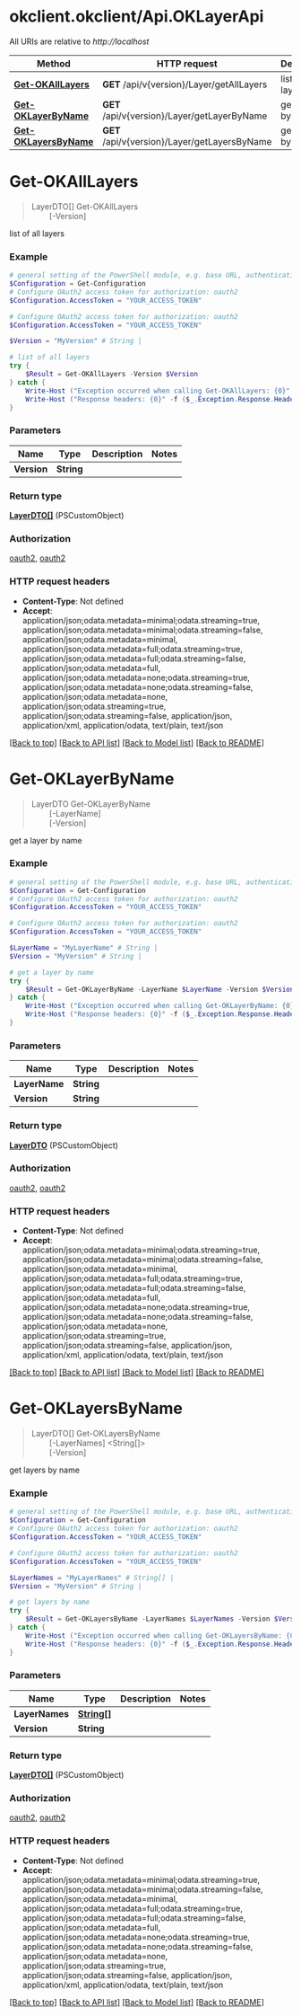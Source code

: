 # okclient.okclient/Api.OKLayerApi

All URIs are relative to *http://localhost*

Method | HTTP request | Description
------------- | ------------- | -------------
[**Get-OKAllLayers**](OKLayerApi.md#Get-OKAllLayers) | **GET** /api/v{version}/Layer/getAllLayers | list of all layers
[**Get-OKLayerByName**](OKLayerApi.md#Get-OKLayerByName) | **GET** /api/v{version}/Layer/getLayerByName | get a layer by name
[**Get-OKLayersByName**](OKLayerApi.md#Get-OKLayersByName) | **GET** /api/v{version}/Layer/getLayersByName | get layers by name


<a name="Get-OKAllLayers"></a>
# **Get-OKAllLayers**
> LayerDTO[] Get-OKAllLayers<br>
> &nbsp;&nbsp;&nbsp;&nbsp;&nbsp;&nbsp;&nbsp;&nbsp;[-Version] <String><br>

list of all layers

### Example
```powershell
# general setting of the PowerShell module, e.g. base URL, authentication, etc
$Configuration = Get-Configuration
# Configure OAuth2 access token for authorization: oauth2
$Configuration.AccessToken = "YOUR_ACCESS_TOKEN"

# Configure OAuth2 access token for authorization: oauth2
$Configuration.AccessToken = "YOUR_ACCESS_TOKEN"

$Version = "MyVersion" # String | 

# list of all layers
try {
    $Result = Get-OKAllLayers -Version $Version
} catch {
    Write-Host ("Exception occurred when calling Get-OKAllLayers: {0}" -f ($_.ErrorDetails | ConvertFrom-Json))
    Write-Host ("Response headers: {0}" -f ($_.Exception.Response.Headers | ConvertTo-Json))
}
```

### Parameters

Name | Type | Description  | Notes
------------- | ------------- | ------------- | -------------
 **Version** | **String**|  | 

### Return type

[**LayerDTO[]**](LayerDTO.md) (PSCustomObject)

### Authorization

[oauth2](../README.md#oauth2), [oauth2](../README.md#oauth2)

### HTTP request headers

 - **Content-Type**: Not defined
 - **Accept**: application/json;odata.metadata=minimal;odata.streaming=true, application/json;odata.metadata=minimal;odata.streaming=false, application/json;odata.metadata=minimal, application/json;odata.metadata=full;odata.streaming=true, application/json;odata.metadata=full;odata.streaming=false, application/json;odata.metadata=full, application/json;odata.metadata=none;odata.streaming=true, application/json;odata.metadata=none;odata.streaming=false, application/json;odata.metadata=none, application/json;odata.streaming=true, application/json;odata.streaming=false, application/json, application/xml, application/odata, text/plain, text/json

[[Back to top]](#) [[Back to API list]](../README.md#documentation-for-api-endpoints) [[Back to Model list]](../README.md#documentation-for-models) [[Back to README]](../README.md)

<a name="Get-OKLayerByName"></a>
# **Get-OKLayerByName**
> LayerDTO Get-OKLayerByName<br>
> &nbsp;&nbsp;&nbsp;&nbsp;&nbsp;&nbsp;&nbsp;&nbsp;[-LayerName] <String><br>
> &nbsp;&nbsp;&nbsp;&nbsp;&nbsp;&nbsp;&nbsp;&nbsp;[-Version] <String><br>

get a layer by name

### Example
```powershell
# general setting of the PowerShell module, e.g. base URL, authentication, etc
$Configuration = Get-Configuration
# Configure OAuth2 access token for authorization: oauth2
$Configuration.AccessToken = "YOUR_ACCESS_TOKEN"

# Configure OAuth2 access token for authorization: oauth2
$Configuration.AccessToken = "YOUR_ACCESS_TOKEN"

$LayerName = "MyLayerName" # String | 
$Version = "MyVersion" # String | 

# get a layer by name
try {
    $Result = Get-OKLayerByName -LayerName $LayerName -Version $Version
} catch {
    Write-Host ("Exception occurred when calling Get-OKLayerByName: {0}" -f ($_.ErrorDetails | ConvertFrom-Json))
    Write-Host ("Response headers: {0}" -f ($_.Exception.Response.Headers | ConvertTo-Json))
}
```

### Parameters

Name | Type | Description  | Notes
------------- | ------------- | ------------- | -------------
 **LayerName** | **String**|  | 
 **Version** | **String**|  | 

### Return type

[**LayerDTO**](LayerDTO.md) (PSCustomObject)

### Authorization

[oauth2](../README.md#oauth2), [oauth2](../README.md#oauth2)

### HTTP request headers

 - **Content-Type**: Not defined
 - **Accept**: application/json;odata.metadata=minimal;odata.streaming=true, application/json;odata.metadata=minimal;odata.streaming=false, application/json;odata.metadata=minimal, application/json;odata.metadata=full;odata.streaming=true, application/json;odata.metadata=full;odata.streaming=false, application/json;odata.metadata=full, application/json;odata.metadata=none;odata.streaming=true, application/json;odata.metadata=none;odata.streaming=false, application/json;odata.metadata=none, application/json;odata.streaming=true, application/json;odata.streaming=false, application/json, application/xml, application/odata, text/plain, text/json

[[Back to top]](#) [[Back to API list]](../README.md#documentation-for-api-endpoints) [[Back to Model list]](../README.md#documentation-for-models) [[Back to README]](../README.md)

<a name="Get-OKLayersByName"></a>
# **Get-OKLayersByName**
> LayerDTO[] Get-OKLayersByName<br>
> &nbsp;&nbsp;&nbsp;&nbsp;&nbsp;&nbsp;&nbsp;&nbsp;[-LayerNames] <String[]><br>
> &nbsp;&nbsp;&nbsp;&nbsp;&nbsp;&nbsp;&nbsp;&nbsp;[-Version] <String><br>

get layers by name

### Example
```powershell
# general setting of the PowerShell module, e.g. base URL, authentication, etc
$Configuration = Get-Configuration
# Configure OAuth2 access token for authorization: oauth2
$Configuration.AccessToken = "YOUR_ACCESS_TOKEN"

# Configure OAuth2 access token for authorization: oauth2
$Configuration.AccessToken = "YOUR_ACCESS_TOKEN"

$LayerNames = "MyLayerNames" # String[] | 
$Version = "MyVersion" # String | 

# get layers by name
try {
    $Result = Get-OKLayersByName -LayerNames $LayerNames -Version $Version
} catch {
    Write-Host ("Exception occurred when calling Get-OKLayersByName: {0}" -f ($_.ErrorDetails | ConvertFrom-Json))
    Write-Host ("Response headers: {0}" -f ($_.Exception.Response.Headers | ConvertTo-Json))
}
```

### Parameters

Name | Type | Description  | Notes
------------- | ------------- | ------------- | -------------
 **LayerNames** | [**String[]**](String.md)|  | 
 **Version** | **String**|  | 

### Return type

[**LayerDTO[]**](LayerDTO.md) (PSCustomObject)

### Authorization

[oauth2](../README.md#oauth2), [oauth2](../README.md#oauth2)

### HTTP request headers

 - **Content-Type**: Not defined
 - **Accept**: application/json;odata.metadata=minimal;odata.streaming=true, application/json;odata.metadata=minimal;odata.streaming=false, application/json;odata.metadata=minimal, application/json;odata.metadata=full;odata.streaming=true, application/json;odata.metadata=full;odata.streaming=false, application/json;odata.metadata=full, application/json;odata.metadata=none;odata.streaming=true, application/json;odata.metadata=none;odata.streaming=false, application/json;odata.metadata=none, application/json;odata.streaming=true, application/json;odata.streaming=false, application/json, application/xml, application/odata, text/plain, text/json

[[Back to top]](#) [[Back to API list]](../README.md#documentation-for-api-endpoints) [[Back to Model list]](../README.md#documentation-for-models) [[Back to README]](../README.md)


